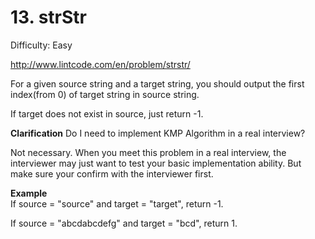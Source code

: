 # 13. strStr

Difficulty: Easy

http://www.lintcode.com/en/problem/strstr/

For a given source string and a target string, you should output the first index(from 0) of target string in source string.

If target does not exist in source, just return -1.

**Clarification**
Do I need to implement KMP Algorithm in a real interview?

Not necessary. When you meet this problem in a real interview, the interviewer may just want to test your basic implementation ability. But make sure your confirm with the interviewer first.

**Example**  
If source = "source" and target = "target", return -1.

If source = "abcdabcdefg" and target = "bcd", return 1.